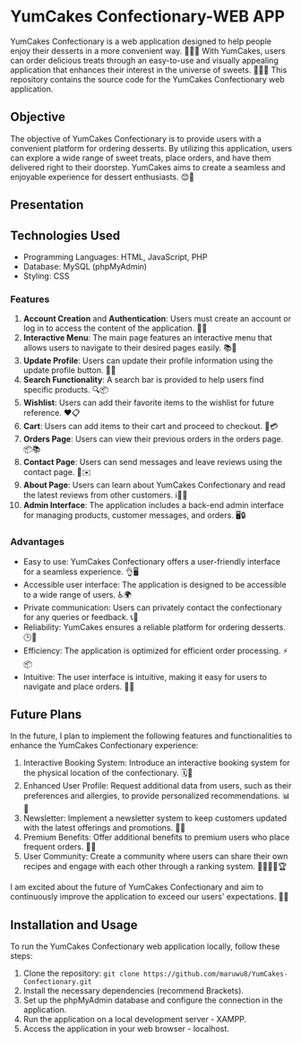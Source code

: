 # YumCakes Confectionary-WEB APP

YumCakes Confectionary is a web application designed to help people enjoy their desserts in a more convenient way. 🍰🍨🍩 With YumCakes, users can order delicious treats through an easy-to-use and visually appealing application that enhances their interest in the universe of sweets. 🍪🍦🍮 This repository contains the source code for the YumCakes Confectionary web application.

## Objective
The objective of YumCakes Confectionary is to provide users with a convenient platform for ordering desserts. By utilizing this application, users can explore a wide range of sweet treats, place orders, and have them delivered right to their doorstep. YumCakes aims to create a seamless and enjoyable experience for dessert enthusiasts. 😊🚀

## Presentation

## Technologies Used
- Programming Languages: HTML, JavaScript, PHP
- Database: MySQL (phpMyAdmin)
- Styling: CSS

### Features
1. **Account Creation** and **Authentication**: Users must create an account or log in to access the content of the application. 🔐👤
2. **Interactive Menu**: The main page features an interactive menu that allows users to navigate to their desired pages easily. 📚📝
3. **Update Profile**: Users can update their profile information using the update profile button. 🔄👥
4. **Search Functionality**: A search bar is provided to help users find specific products. 🔍📦
5. **Wishlist**: Users can add their favorite items to the wishlist for future reference. ❤️📋
6. **Cart**: Users can add items to their cart and proceed to checkout. 🛒💳
7. **Orders Page**: Users can view their previous orders in the orders page. 📦📚
8. **Contact Page**: Users can send messages and leave reviews using the contact page. 📧✉️
9. **About Page**: Users can learn about YumCakes Confectionary and read the latest reviews from other customers. ℹ️📝👥
10. **Admin Interface**: The application includes a back-end admin interface for managing products, customer messages, and orders. 🖥️🔒

### Advantages
- Easy to use: YumCakes Confectionary offers a user-friendly interface for a seamless experience. 👌🖥️
- Accessible user interface: The application is designed to be accessible to a wide range of users. ♿🌍
- Private communication: Users can privately contact the confectionary for any queries or feedback. 📞📩
- Reliability: YumCakes ensures a reliable platform for ordering desserts. 🕒💪
- Efficiency: The application is optimized for efficient order processing. ⚡📦
- Intuitive: The user interface is intuitive, making it easy for users to navigate and place orders. 🧭🎯

## Future Plans
In the future, I plan to implement the following features and functionalities to enhance the YumCakes Confectionary experience:

1. Interactive Booking System: Introduce an interactive booking system for the physical location of the confectionary. 🗓️🏢
2. Enhanced User Profile: Request additional data from users, such as their preferences and allergies, to provide personalized recommendations. 📊🌸
3. Newsletter: Implement a newsletter system to keep customers updated with the latest offerings and promotions. 📧📰
4. Premium Benefits: Offer additional benefits to premium users who place frequent orders. 🌟🎁
5. User Community: Create a community where users can share their own recipes and engage with each other through a ranking system. 👩‍🍳👨‍🍳🏆

I am excited about the future of YumCakes Confectionary and aim to continuously improve the application to exceed our users' expectations. 🚀🔝

## Installation and Usage
To run the YumCakes Confectionary web application locally, follow these steps:

1. Clone the repository: `git clone https://github.com/maruwu8/YumCakes-Confectionary.git`
2. Install the necessary dependencies (recommend Brackets).
3. Set up the phpMyAdmin database and configure the connection in the application.
4. Run the application on a local development server - XAMPP.
5. Access the application in your web browser - localhost.
